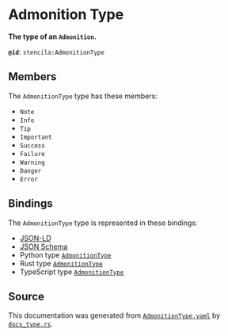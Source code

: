 # Admonition Type

**The type of an `Admonition`.**

**`@id`**: `stencila:AdmonitionType`

## Members

The `AdmonitionType` type has these members:

- `Note`
- `Info`
- `Tip`
- `Important`
- `Success`
- `Failure`
- `Warning`
- `Danger`
- `Error`

## Bindings

The `AdmonitionType` type is represented in these bindings:

- [JSON-LD](https://stencila.org/AdmonitionType.jsonld)
- [JSON Schema](https://stencila.org/AdmonitionType.schema.json)
- Python type [`AdmonitionType`](https://github.com/stencila/stencila/blob/main/python/python/stencila/types/admonition_type.py)
- Rust type [`AdmonitionType`](https://github.com/stencila/stencila/blob/main/rust/schema/src/types/admonition_type.rs)
- TypeScript type [`AdmonitionType`](https://github.com/stencila/stencila/blob/main/ts/src/types/AdmonitionType.ts)

## Source

This documentation was generated from [`AdmonitionType.yaml`](https://github.com/stencila/stencila/blob/main/schema/AdmonitionType.yaml) by [`docs_type.rs`](https://github.com/stencila/stencila/blob/main/rust/schema-gen/src/docs_type.rs).